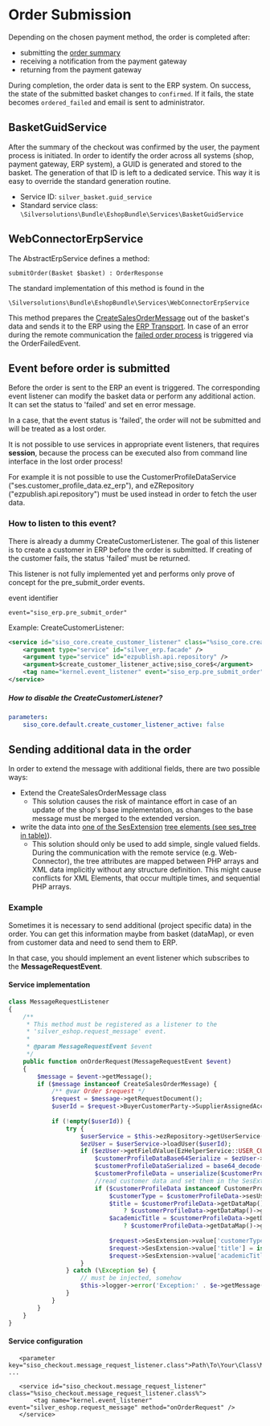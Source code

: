 # Order Submission

Depending on the chosen payment method, the order is completed after:

- submitting the [order summary](../../../../../developer_manual/checkout/checkout_api/forms/checkout_summary_form/order_summary.md)
- receiving a notification from the payment gateway
- returning from the payment gateway

During completion, the order data is sent to the ERP system. On success, the state of the submitted basket changes to `confirmed`. If it fails, the state becomes `ordered_failed` and email is sent to administrator.

## BasketGuidService

After the summary of the checkout was confirmed by the user, the payment process is initiated. In order to identify the order across all systems (shop, payment gateway, ERP system), a GUID is generated and stored to the basket. The generation of that ID is left to a dedicated service. This way it is easy to override the standard generation routine.

- Service ID: `silver_basket.guid_service`
- Standard service class: `\Silversolutions\Bundle\EshopBundle\Services\BasketGuidService`

## WebConnectorErpService

The AbstractErpService defines a method:

`submitOrder(Basket $basket) : OrderResponse`

The standard implementation of this method is found in the

`\Silversolutions\Bundle\EshopBundle\Services\WebConnectorErpService`

This method prepares the [CreateSalesOrderMessage](../../../erp_communication/erp_components\erp_component_messages/erp_message_calculatesalesorder_createsalesorder.md) out of the basket's data and sends it to the ERP using the [ERP Transport](../../../erp_communication/erp_components/erp_component_transport.md). In case of an error during the remote communication the [failed order process](../failed_order_process/failed_order_process.md) is triggered via the OrderFailedEvent.

## Event before order is submitted

Before the order is sent to the ERP an event is triggered. The corresponding event listener can modify the basket data or perform any additional action. It can set the status to 'failed' and set en error message.

In a case, that the event status is 'failed', the order will not be submitted and will be treated as a lost order.

It is not possible to use services in appropriate event listeners, that requires **session**, because the process can be executed also from command line interface in the lost order process\!

For example it is not possible to use the CustomerProfileDataService ("ses.customer\_profile\_data.ez\_erp"), and eZRepository ("ezpublish.api.repository") must be used instead in order to fetch the user data.

### How to listen to this event?

There is already a dummy CreateCustomerListener. The goal of this listener is to create a customer in ERP before the order is submitted. If creating of the customer fails, the status 'failed' must be returned.

This listener is not fully implemented yet and performs only prove of concept for the pre\_submit\_order events.

event identifier

`event="siso_erp.pre_submit_order"`

Example: CreateCustomerListener:

``` xml
<service id="siso_core.create_customer_listener" class="%siso_core.create_customer_listener.class%">
    <argument type="service" id="silver_erp.facade" />    
    <argument type="service" id="ezpublish.api.repository" /> 
    <argument>$create_customer_listener_active;siso_core$</argument>    
    <tag name="kernel.event_listener" event="siso_erp.pre_submit_order" method="createCustomer" priority="10" />  
</service>
```

##### How to disable the CreateCustomerListener?

``` yaml
parameters:
    siso_core.default.create_customer_listener_active: false
```

## Sending additional data in the order

In order to extend the message with additional fields, there are two possible ways:

- Extend the CreateSalesOrderMessage class
    - This solution causes the risk of maintance effort in case of an update of the shop's base implementation, as changes to the base message must be merged to the extended version.
- write the data into [one of the SesExtension](../../../erp_communication/erp_components\erp_component_messages/erp_message_calculatesalesorder_createsalesorder.md) [tree elements (see ses_tree in table)](../../../erp_communication/erp_components\erp_component_messages/erp_message_class_generator.md)).
    - This solution should only be used to add simple, single valued fields. During the communication with the remote service (e.g. Web-Connector), the tree attributes are mapped between PHP arrays and XML data implicitly without any structure definition. This might cause conflicts for XML Elements, that occur multiple times, and sequential PHP arrays.

### Example

Sometimes it is necessary to send additional (project specific data) in the order. You can get this information maybe from basket (dataMap), or even from customer data and need to send them to ERP.

In that case, you should implement an event listener which subscribes to the **MessageRequestEvent**.

#### Service implementation

``` php
class MessageRequestListener
{
    /**
     * This method must be registered as a listener to the
     * 'silver_eshop.request_message' event.
     *
     * @param MessageRequestEvent $event
     */
    public function onOrderRequest(MessageRequestEvent $event)
    {
        $message = $event->getMessage();
        if ($message instanceof CreateSalesOrderMessage) {
            /** @var Order $request */
            $request = $message->getRequestDocument();
            $userId = $request->BuyerCustomerParty->SupplierAssignedAccountID->value;           
         
            if (!empty($userId)) {
                try {
                    $userService = $this->ezRepository->getUserService();
                    $ezUser = $userService->loadUser($userId);
                    if ($ezUser->getFieldValue(EzHelperService::USER_CUSTOMER_PROFILE_DATA)->text != '') {
                        $customerProfileDataBase64Serialize = $ezUser->getFieldValue(EzHelperService::USER_CUSTOMER_PROFILE_DATA)->text;
                        $customerProfileDataSerialized = base64_decode($customerProfileDataBase64Serialize);
                        $customerProfileData = unserialize($customerProfileDataSerialized);
                        //read customer data and set them in the SesExtension field
                        if ($customerProfileData instanceof CustomerProfileData) {
                            $customerType = $customerProfileData->sesUser->customerType;                           
                            $title = $customerProfileData->getDataMap()->hasAttribute('title')
                                ? $customerProfileData->getDataMap()->getAttribute('title') : '';
                            $academicTitle = $customerProfileData->getDataMap()->hasAttribute('academicTitle')
                                ? $customerProfileData->getDataMap()->getAttribute('academicTitle') : '';                          
                           
                            $request->SesExtension->value['customerType'] = isset($customerType) ? $customerType : '';                     
                            $request->SesExtension->value['title'] = isset($title) ? $title : '';
                            $request->SesExtension->value['academicTitle'] = isset($academicTitle) ? $academicTitle : ''; 
                    }
                } catch (\Exception $e) {
                    // must be injected, somehow
                    $this->logger->error('Exception:' . $e->getMessage());
                }
            }
        }
    }
}
```

#### Service configuration

``` 
   <parameter key="siso_checkout.message_request_listener.class">Path\To\Your\Class\MessageRequestListener</parameter>
...

   <service id="siso_checkout.message_request_listener" class="%siso_checkout.message_request_listener.class%">           
       <tag name="kernel.event_listener" event="silver_eshop.request_message" method="onOrderRequest" />
   </service>
```
